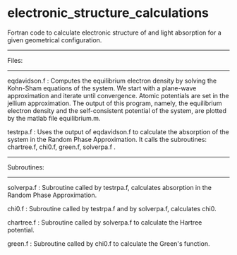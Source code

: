 # electronic_structure_calculations
Fortran code to calculate electronic structure of and light absorption for a given geometrical configuration.



**************************************************
Files:
**************************************************

eqdavidson.f :
    Computes the equilibrium electron density
    by solving the Kohn-Sham equations of the system.
    We start with a plane-wave approximation and iterate
    until convergence.
    Atomic potentials are set in the jellium approximation.
    The output of
    this program, namely, the equilibrium electron density and the
    self-consistent potential of the system, are plotted by the matlab
    file equilibrium.m.

testrpa.f :
    Uses the output of eqdavidson.f to calculate the absorption of the
    system in the Random Phase Approximation.  It calls the
    subroutines: chartree.f, chi0.f, green.f, solverpa.f .


**************************************************
Subroutines: 
**************************************************

solverpa.f : 
    Subroutine called by testrpa.f, calculates
    absorption in the Random Phase Approximation.

chi0.f : 
    Subroutine called by testrpa.f and by solverpa.f, calculates chi0.

chartree.f : 
    Subroutine called by solverpa.f to calculate the Hartree potential.

green.f :
    Subroutine called by chi0.f to calculate the Green's function.



